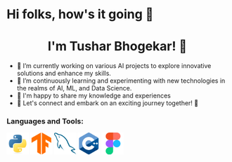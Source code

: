 # Hi folks, how's it going 👋
<div align="center">
  <h1>I'm Tushar Bhogekar! 👋</h1>
</div>

- 🔭 I’m currently working on various AI projects to explore innovative solutions and enhance my skills.
- 🌱 I’m continuously learning and experimenting with new technologies in the realms of AI, ML, and Data Science.
- 💬 I'm happy to share my knowledge and experiences
- 🚀 Let's connect and embark on an exciting journey together! 🌟

### Languages and Tools:

[<img src="https://raw.githubusercontent.com/devicons/devicon/master/icons/python/python-original.svg" alt="Python" width="50" height="50"/>](https://www.python.org/)
[<img src="https://raw.githubusercontent.com/devicons/devicon/master/icons/tensorflow/tensorflow-original.svg" alt="TensorFlow" width="50" height="50"/>](https://www.tensorflow.org/)
[<img src="https://raw.githubusercontent.com/devicons/devicon/master/icons/mysql/mysql-original.svg" alt="MySQL" width="50" height="50"/>](https://www.mysql.com/)
[<img src="https://raw.githubusercontent.com/devicons/devicon/master/icons/cplusplus/cplusplus-original.svg" alt="C++" width="50" height="50"/>](https://isocpp.org/)
[<img src="https://raw.githubusercontent.com/devicons/devicon/master/icons/figma/figma-original.svg" alt="Machine Learning" width="50" height="50"/>](https://www.tensorflow.org/)



  

